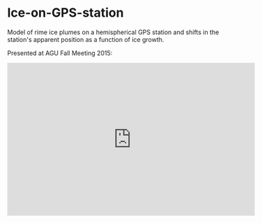 # Ice-on-GPS-station
Model of rime ice plumes on a hemispherical GPS station and shifts in the station's apparent position as a function of ice growth.

Presented at AGU Fall Meeting 2015:

<iframe src="https://widgets.figshare.com/articles/6367577/embed?show_title=1" width="568" height="351" frameborder="0"></iframe>
